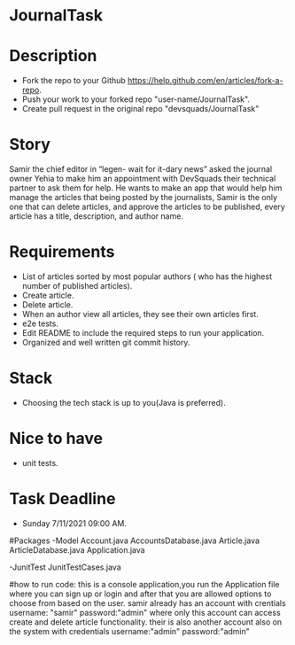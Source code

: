 # JournalTask

# Description
- Fork the repo to your Github https://help.github.com/en/articles/fork-a-repo.
- Push your work to your forked repo "user-name/JournalTask".
- Create pull request in the original repo "devsquads/JournalTask"

# Story
Samir the chief editor in “legen- wait for it-dary news” asked the journal owner Yehia to make him an appointment with DevSquads their technical partner to ask them for help.
He wants to make an app that would help him manage the articles that being posted by the journalists, Samir is the only one that can delete articles, and approve the articles to be published, every article has a title, description, and author name.


# Requirements
- List of articles sorted by most popular authors ( who has the highest number of published articles).
- Create article.
- Delete article.
- When an author view all articles, they see their own articles first.
- e2e tests.
- Edit README to include the required steps to run your application.
- Organized and well written git commit history.

# Stack
- Choosing the tech stack is up to you(Java is preferred).

# Nice to have
- unit tests.

# Task Deadline
- Sunday 7/11/2021 09:00 AM.

#Packages
-Model
	Account.java
	AccountsDatabase.java
	Article.java
	ArticleDatabase.java
	Application.java

-JunitTest
	JunitTestCases.java

#how to run code:
this is a console application,you run the Application file where you can sign up or login and after that you are allowed options to choose from based on the user.
samir already has an account with crentials username: "samir" password:"admin" where only this account can access create and delete article functionality.
their is also another account also on the system with credentials username:"admin" password:"admin"	
	